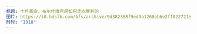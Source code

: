 ```yaml
---
标题: 十月革命，布尔什维克是如何走向胜利的
图片: https://i0.hdslb.com/bfs/archive/9d382388f9ed3a1268eb6e2ff822721eaacc09e0.jpg@480w_300h_1c_!web-space-channel-video.webp
时时: "1918"
---
```


